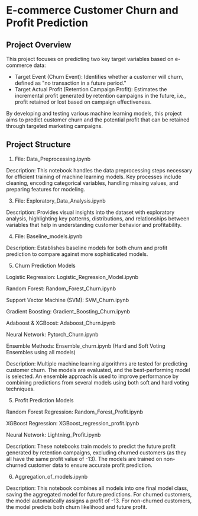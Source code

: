 # E-commerce Customer Churn and Profit Prediction
## Project Overview

This project focuses on predicting two key target variables based on e-commerce data:
* Target Event (Churn Event): Identifies whether a customer will churn, defined as "no transaction in a future period."
* Target Actual Profit (Retention Campaign Profit): Estimates the incremental profit generated by retention campaigns in the future, i.e., profit retained or lost based on campaign effectiveness.
  
By developing and testing various machine learning models, this project aims to predict customer churn and the potential profit that can be retained through targeted marketing campaigns.

## Project Structure

1. File: Data_Preprocessing.ipynb
   
Description: This notebook handles the data preprocessing steps necessary for efficient training of machine learning models. Key processes include cleaning, encoding categorical variables, handling missing values, and preparing features for modeling.

3. File: Exploratory_Data_Analysis.ipynb

Description: Provides visual insights into the dataset with exploratory analysis, highlighting key patterns, distributions, and relationships between variables that help in understanding customer behavior and profitability.

4. File: Baseline_models.ipynb

Description: Establishes baseline models for both churn and profit prediction to compare against more sophisticated models.

5. Churn Prediction Models

Logistic Regression: Logistic_Regression_Model.ipynb

Random Forest: Random_Forest_Churn.ipynb

Support Vector Machine (SVM): SVM_Churn.ipynb

Gradient Boosting: Gradient_Boosting_Churn.ipynb

Adaboost & XGBoost: Adaboost_Churn.ipynb

Neural Network: Pytorch_Churn.ipynb

Ensemble Methods: Ensemble_churn.ipynb (Hard and Soft Voting Ensembles using all models)

Description: Multiple machine learning algorithms are tested for predicting customer churn. The models are evaluated, and the best-performing model is selected. An ensemble approach is used to improve performance by combining predictions from several models using both soft and hard voting techniques.

5. Profit Prediction Models
   
Random Forest Regression: Random_Forest_Profit.ipynb

XGBoost Regression: XGBoost_regression_profit.ipynb

Neural Network: Lightning_Profit.ipynb

Description: These notebooks train models to predict the future profit generated by retention campaigns, excluding churned customers (as they all have the same profit value of -13). The models are trained on non-churned customer data to ensure accurate profit prediction.

6. Aggregation_of_models.ipynb
   
Description: This notebook combines all models into one final model class, saving the aggregated model for future predictions. For churned customers, the model automatically assigns a profit of -13. For non-churned customers, the model predicts both churn likelihood and future profit.
